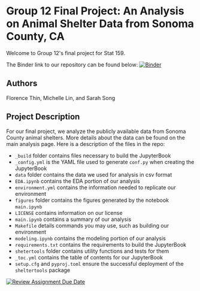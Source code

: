 # Group 12 Final Project: An Analysis on Animal Shelter Data from Sonoma County, CA

Welcome to Group 12's final project for Stat 159. 

The Binder link to our repository can be found below:
[![Binder](https://mybinder.org/badge_logo.svg)](https://mybinder.org/v2/gh/UCB-stat-159-s23/project-Group12.git/HEAD)

## Authors
Florence Thin, Michelle Lin, and Sarah Song

## Project Description
For our final project, we analyze the publicly available data from Sonoma County animal shelters. More details about the data can be found on the main analysis page. Here is a description of the files in the repo:

- `_build` folder contains files necessary to build the JupyterBook
- `_config.yml` is the YAML file used to generate `conf.py` when creating the JupyterBook
- `data` folder contains the data we used for analysis in csv format
- `EDA.ipynb` contains the EDA portion of our analysis
- `environment.yml` contains the information needed to replicate our environment
- `figures` folder contains the figures generated by the notebook `main.ipynb`
- `LICENSE` contains information on our license 
- `main.ipynb` contains a summary of our analysis
- `Makefile` details commands you may use, such as building our environment
- `modeling.ipynb` contains the modeling portion of our analysis
- `requirements.txt` contains the requirements to build the JupyterBook
- `shetertools` folder contains utility functions and tests for them
- `_toc.yml` contains the table of contents for our JupyterBook
- `setup.cfg` and `pyproj.toml` ensure the successful deployment of the `sheltertools` package


[![Review Assignment Due Date](https://classroom.github.com/assets/deadline-readme-button-24ddc0f5d75046c5622901739e7c5dd533143b0c8e959d652212380cedb1ea36.svg)](https://classroom.github.com/a/LiaEl886)
